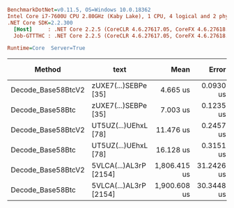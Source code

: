 ``` ini

BenchmarkDotNet=v0.11.5, OS=Windows 10.0.18362
Intel Core i7-7600U CPU 2.80GHz (Kaby Lake), 1 CPU, 4 logical and 2 physical cores
.NET Core SDK=2.2.300
  [Host]     : .NET Core 2.2.5 (CoreCLR 4.6.27617.05, CoreFX 4.6.27618.01), 64bit RyuJIT
  Job-GTTTHC : .NET Core 2.2.5 (CoreCLR 4.6.27617.05, CoreFX 4.6.27618.01), 64bit RyuJIT

Runtime=Core  Server=True  

```
|             Method |                   text |         Mean |      Error |     StdDev | Rank |    Gen 0 | Gen 1 | Gen 2 |  Allocated |
|------------------- |----------------------- |-------------:|-----------:|-----------:|-----:|---------:|------:|------:|-----------:|
| Decode_Base58BtcV2 |   zUXE7(...)SEBPe [35] |     4.665 us |  0.0930 us |  0.0913 us |    1 |   0.2365 |     - |     - |    5.63 KB |
|   Decode_Base58Btc |   zUXE7(...)SEBPe [35] |     7.003 us |  0.1235 us |  0.1095 us |    2 |   0.2747 |     - |     - |    6.38 KB |
| Decode_Base58BtcV2 |   UT5UZ(...)UEhxL [78] |    11.476 us |  0.2457 us |  0.2051 us |    3 |   0.7477 |     - |     - |   17.63 KB |
|   Decode_Base58Btc |   UT5UZ(...)UEhxL [78] |    16.128 us |  0.3151 us |  0.2631 us |    4 |   0.7629 |     - |     - |   18.49 KB |
| Decode_Base58BtcV2 | 5VLCA(...)AL3rP [2154] | 1,806.415 us | 31.2426 us | 24.3921 us |    5 | 294.9219 |     - |     - | 6886.91 KB |
|   Decode_Base58Btc | 5VLCA(...)AL3rP [2154] | 1,900.608 us | 30.3448 us | 25.3393 us |    6 | 296.8750 |     - |     - | 6892.88 KB |
